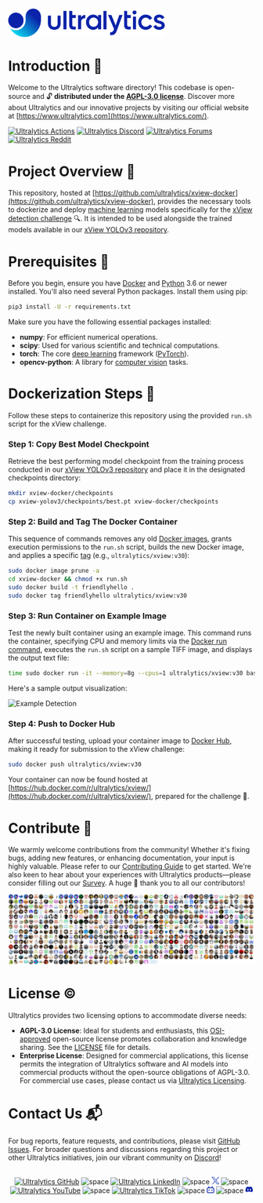 <a href="https://www.ultralytics.com/"><img src="https://raw.githubusercontent.com/ultralytics/assets/main/logo/Ultralytics_Logotype_Original.svg" width="320" alt="Ultralytics logo"></a>

# Introduction 👋

Welcome to the Ultralytics software directory! This codebase is open-source and 🔓 **distributed under the [AGPL-3.0 license](https://www.ultralytics.com/legal/agpl-3-0-software-license)**. Discover more about Ultralytics and our innovative projects by visiting our official website at [https://www.ultralytics.com](https://www.ultralytics.com/).

[![Ultralytics Actions](https://github.com/ultralytics/xview-docker/actions/workflows/format.yml/badge.svg)](https://github.com/ultralytics/xview-docker/actions/workflows/format.yml)
[![Ultralytics Discord](https://img.shields.io/discord/1089800235347353640?logo=discord&logoColor=white&label=Discord&color=blue)](https://discord.com/invite/ultralytics)
[![Ultralytics Forums](https://img.shields.io/discourse/users?server=https%3A%2F%2Fcommunity.ultralytics.com&logo=discourse&label=Forums&color=blue)](https://community.ultralytics.com/)
[![Ultralytics Reddit](https://img.shields.io/reddit/subreddit-subscribers/ultralytics?style=flat&logo=reddit&logoColor=white&label=Reddit&color=blue)](https://reddit.com/r/ultralytics)

# Project Overview 📄

This repository, hosted at [https://github.com/ultralytics/xview-docker](https://github.com/ultralytics/xview-docker), provides the necessary tools to dockerize and deploy [machine learning](https://www.ultralytics.com/glossary/machine-learning-ml) models specifically for the [xView detection challenge](https://challenge.xviewdataset.org/) 🔍. It is intended to be used alongside the trained models available in our [xView YOLOv3 repository](https://github.com/ultralytics/xview-yolov3).

# Prerequisites 🔖

Before you begin, ensure you have [Docker](https://www.docker.com/) and [Python](https://www.python.org/) 3.6 or newer installed. You'll also need several Python packages. Install them using pip:

```bash
pip3 install -U -r requirements.txt
```

Make sure you have the following essential packages installed:

- **numpy**: For efficient numerical operations.
- **scipy**: Used for various scientific and technical computations.
- **torch**: The core [deep learning](https://www.ultralytics.com/glossary/deep-learning-dl) framework ([PyTorch](https://pytorch.org/)).
- **opencv-python**: A library for [computer vision](https://www.ultralytics.com/glossary/computer-vision-cv) tasks.

# Dockerization Steps 🐳

Follow these steps to containerize this repository using the provided `run.sh` script for the xView challenge.

### Step 1: Copy Best Model Checkpoint

Retrieve the best performing model checkpoint from the training process conducted in our [xView YOLOv3 repository](https://github.com/ultralytics/xview-yolov3) and place it in the designated checkpoints directory:

```bash
mkdir xview-docker/checkpoints
cp xview-yolov3/checkpoints/best.pt xview-docker/checkpoints
```

### Step 2: Build and Tag The Docker Container

This sequence of commands removes any old [Docker images](https://docs.docker.com/get-started/docker-overview/#images), grants execution permissions to the `run.sh` script, builds the new Docker image, and applies a specific [tag](https://docs.docker.com/reference/cli/docker/image/tag/) (e.g., `ultralytics/xview:v30`):

```bash
sudo docker image prune -a
cd xview-docker && chmod +x run.sh
sudo docker build -t friendlyhello .
sudo docker tag friendlyhello ultralytics/xview:v30
```

### Step 3: Run Container on Example Image

Test the newly built container using an example image. This command runs the container, specifying CPU and memory limits via the [Docker run command](https://docs.docker.com/engine/containers/run/), executes the `run.sh` script on a sample TIFF image, and displays the output text file:

```bash
time sudo docker run -it --memory=8g --cpus=1 ultralytics/xview:v30 bash -c './run.sh /1047.tif /tmp && cat /tmp/1047.tif.txt'
```

Here's a sample output visualization:

![Example Detection](https://github.com/ultralytics/xview-docker/blob/main/output_img/1047.jpg)

### Step 4: Push to Docker Hub

After successful testing, upload your container image to [Docker Hub](https://hub.docker.com/), making it ready for submission to the xView challenge:

```bash
sudo docker push ultralytics/xview:v30
```

Your container can now be found hosted at [https://hub.docker.com/r/ultralytics/xview/](https://hub.docker.com/r/ultralytics/xview/), prepared for the challenge 🚀.

# Contribute 🤝

We warmly welcome contributions from the community! Whether it's fixing bugs, adding new features, or enhancing documentation, your input is highly valuable. Please refer to our [Contributing Guide](https://docs.ultralytics.com/help/contributing/) to get started. We're also keen to hear about your experiences with Ultralytics products—please consider filling out our [Survey](https://www.ultralytics.com/survey?utm_source=github&utm_medium=social&utm_campaign=Survey). A huge 🙏 thank you to all our contributors!

[![Ultralytics open-source contributors](https://raw.githubusercontent.com/ultralytics/assets/main/im/image-contributors.png)](https://github.com/ultralytics/ultralytics/graphs/contributors)

# License ©️

Ultralytics provides two licensing options to accommodate diverse needs:

- **AGPL-3.0 License**: Ideal for students and enthusiasts, this [OSI-approved](https://opensource.org/license/agpl-v3) open-source license promotes collaboration and knowledge sharing. See the [LICENSE](https://github.com/ultralytics/xview-docker/blob/main/LICENSE) file for details.
- **Enterprise License**: Designed for commercial applications, this license permits the integration of Ultralytics software and AI models into commercial products without the open-source obligations of AGPL-3.0. For commercial use cases, please contact us via [Ultralytics Licensing](https://www.ultralytics.com/license).

# Contact Us 📬

For bug reports, feature requests, and contributions, please visit [GitHub Issues](https://github.com/ultralytics/xview-docker/issues). For broader questions and discussions regarding this project or other Ultralytics initiatives, join our vibrant community on [Discord](https://discord.com/invite/ultralytics)!

<br>
<div align="center">
  <a href="https://github.com/ultralytics"><img src="https://github.com/ultralytics/assets/raw/main/social/logo-social-github.png" width="3%" alt="Ultralytics GitHub"></a>
  <img src="https://github.com/ultralytics/assets/raw/main/social/logo-transparent.png" width="3%" alt="space">
  <a href="https://www.linkedin.com/company/ultralytics/"><img src="https://github.com/ultralytics/assets/raw/main/social/logo-social-linkedin.png" width="3%" alt="Ultralytics LinkedIn"></a>
  <img src="https://github.com/ultralytics/assets/raw/main/social/logo-transparent.png" width="3%" alt="space">
  <a href="https://twitter.com/ultralytics"><img src="https://github.com/ultralytics/assets/raw/main/social/logo-social-twitter.png" width="3%" alt="Ultralytics Twitter"></a>
  <img src="https://github.com/ultralytics/assets/raw/main/social/logo-transparent.png" width="3%" alt="space">
  <a href="https://youtube.com/ultralytics"><img src="https://github.com/ultralytics/assets/raw/main/social/logo-social-youtube.png" width="3%" alt="Ultralytics YouTube"></a>
  <img src="https://github.com/ultralytics/assets/raw/main/social/logo-transparent.png" width="3%" alt="space">
  <a href="https://www.tiktok.com/@ultralytics"><img src="https://github.com/ultralytics/assets/raw/main/social/logo-social-tiktok.png" width="3%" alt="Ultralytics TikTok"></a>
  <img src="https://github.com/ultralytics/assets/raw/main/social/logo-transparent.png" width="3%" alt="space">
  <a href="https://ultralytics.com/bilibili"><img src="https://github.com/ultralytics/assets/raw/main/social/logo-social-bilibili.png" width="3%" alt="Ultralytics BiliBili"></a>
  <img src="https://github.com/ultralytics/assets/raw/main/social/logo-transparent.png" width="3%" alt="space">
  <a href="https://discord.com/invite/ultralytics"><img src="https://github.com/ultralytics/assets/raw/main/social/logo-social-discord.png" width="3%" alt="Ultralytics Discord"></a>
</div>
